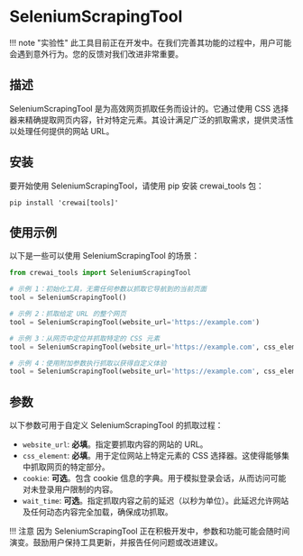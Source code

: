# SeleniumScrapingTool

!!! note "实验性"
    此工具目前正在开发中。在我们完善其功能的过程中，用户可能会遇到意外行为。您的反馈对我们改进非常重要。

## 描述
SeleniumScrapingTool 是为高效网页抓取任务而设计的。它通过使用 CSS 选择器来精确提取网页内容，针对特定元素。其设计满足广泛的抓取需求，提供灵活性以处理任何提供的网站 URL。

## 安装
要开始使用 SeleniumScrapingTool，请使用 pip 安装 crewai_tools 包：

```
pip install 'crewai[tools]'
```

## 使用示例
以下是一些可以使用 SeleniumScrapingTool 的场景：

```python
from crewai_tools import SeleniumScrapingTool

# 示例 1：初始化工具，无需任何参数以抓取它导航到的当前页面
tool = SeleniumScrapingTool()

# 示例 2：抓取给定 URL 的整个网页
tool = SeleniumScrapingTool(website_url='https://example.com')

# 示例 3：从网页中定位并抓取特定的 CSS 元素
tool = SeleniumScrapingTool(website_url='https://example.com', css_element='.main-content')

# 示例 4：使用附加参数执行抓取以获得自定义体验
tool = SeleniumScrapingTool(website_url='https://example.com', css_element='.main-content', cookie={'name': 'user', 'value': 'John Doe'}, wait_time=10)
```

## 参数
以下参数可用于自定义 SeleniumScrapingTool 的抓取过程：

- `website_url`: **必填**。指定要抓取内容的网站的 URL。
- `css_element`: **必填**。用于定位网站上特定元素的 CSS 选择器。这使得能够集中抓取网页的特定部分。
- `cookie`: **可选**。包含 cookie 信息的字典。用于模拟登录会话，从而访问可能对未登录用户限制的内容。
- `wait_time`: **可选**。指定抓取内容之前的延迟（以秒为单位）。此延迟允许网站及任何动态内容完全加载，确保成功抓取。

!!! 注意
    因为 SeleniumScrapingTool 正在积极开发中，参数和功能可能会随时间演变。鼓励用户保持工具更新，并报告任何问题或改进建议。